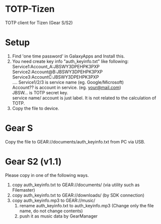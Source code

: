 # TOTP-Tizen
TOTP client for Tizen (Gear S/S2)

# Setup
 1. Find 'one time password' in GalaxyApps and Install this.
 1. You need create key info "auth_keyinfo.txt" like following:  
  Service1:Account_A:JBSWY3DPEHPK3PXP  
  Service2:Account@B:JBSWY3DPEHPK3PXP  
  Service3:AccountC:JBSWY3DPEHPK3PXP  
  ....
  Service1/2/3 is service name (eg. Google/Microsoft)  
  Account?? is account in service. (eg. your@mail.com)  
  JBSW... is TOTP secret key.  
  service name/ account is just label. It is not related to the calculation of TOTP.  
 1. Copy the file to device.

# Gear S
 Copy the file to GEAR://documents/auth_keyinfo.txt from PC via USB.
 
# Gear S2 (v1.1)
Please copy in one of the following ways.

 1. copy auth_keyinfo.txt to GEAR://documents/ (via utility such as Filemaster)
 1. copy auth_keyinfo.txt to GEAR://downloads/ (by SDK connection)
 1. copy auth_keyinfo.mp3 to GEAR://music/
    1. rename auth_keyinfo.txt to auth_keyinfo.mp3 (Change only the file name, do not change contents)
    1. push it as music data by GearManager 
